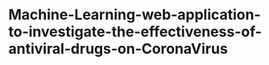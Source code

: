 # Machine-Learning-web-application-to-investigate-the-effectiveness-of-antiviral-drugs-on-CoronaVirus